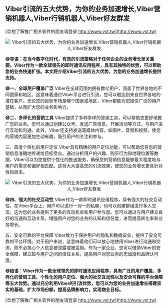 ## **Viber引流的五大优势，为你的业务加速增长,Viber营销机器人,Viber行销机器人,Viber好友群发**

[😍想了解推广相关软件的朋友请登录 http://www.vst.tw](http://www.vst.tw)

 <center><img src="https://vst.tw/MP4/tuiguang/png/4.png" alt="Viber引流的五大优势，为你的业务加速增长,Viber营销机器人,Viber行销机器人,Viber好友群发"></center>

**😄导语：在当今数字化时代，有效的引流策略对于任何企业的业务增长至关重要。Viber作为一款全球领先的即时通讯应用程序，具有其独特的优势，可以帮助您的业务快速扩张。本文将介绍Viber引流的五大优势，为您的业务加速增长提供支持。**

**😄一、全球用户覆盖广泛**
Viber在全球范围内拥有数亿用户，涵盖了世界各地的不同国家和地区。这意味着通过Viber平台进行引流，您可以触达到来自世界各地的潜在客户。无论您的目标市场是哪个国家或地区，Viber都能为您提供广泛的用户基础，从而扩大您的业务影响力。

**😄二、多样化的营销工具**
Viber提供了多种多样的营销工具，可以帮助您更好地推广您的业务。您可以通过创建公众号、发送广告信息、开展活动等方式，与用户进行互动和沟通。此外，Viber还支持发送富媒体内容，如图片、音频和视频，使您的营销内容更加生动有趣，吸引用户的关注和参与。

三、高度个性化的用户定位
Viber具有精确的用户定位功能，可以帮助您将您的营销信息准确地传递给目标受众。通过分析用户的兴趣、购买行为和地理位置等数据，Viber可以为您提供个性化的推送服务，确保您的营销信息能够最大程度地与用户的需求和偏好相匹配。这将大大提高您的引流效果，使您的业务增长更具针对性和效率。

 <center><img src="https://vst.tw/MP4/tuiguang/png/7.png" alt="Viber引流的五大优势，为你的业务加速增长,Viber营销机器人,Viber行销机器人,Viber好友群发"></center>

**😄四、强大的社交互动性**
Viber作为一款即时通讯应用程序，具有强大的社交互动性。在Viber平台上，用户可以进行一对一的私聊，也可以创建群组进行多人交流。这为您的业务提供了更多的互动机会和用户参与度。您可以通过与用户建立良好的沟通和互动关系，增强用户对您的业务的认知和信任度，进而提高转化率和业务增长。

五、安全可靠的平台保障
Viber致力于保护用户的隐私和数据安全，提供了安全可靠的平台环境。对于用户来说，这意味着他们可以放心地使用Viber进行沟通和交流，而不必担心个人信息被泄露或被滥用。作为一家企业，您可以借助Viber的安全保障，建立起与用户之间的信任关系，提高用户对您业务的忠诚度和品牌认可度。

**😄结语：Viber作为一款全球领先的即时通讯应用程序，具有广泛的用户覆盖、多样化的营销工具、个性化的用户定位、强大的社交互动性以及安全可靠的平台保障等五大优势。通过充分利用Viber的引流优势，您可以为您的业务加速增长搭建坚实的基础，扩大市场份额，提高品牌影响力，实现商业目标。**

[😍想了解推广相关软件的朋友请登录 http://www.vst.tw](http://www.vst.tw)



